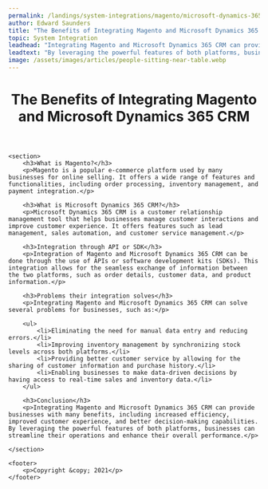 ```yaml
---
permalink: /landings/system-integrations/magento/microsoft-dynamics-365-crm
author: Edward Saunders
title: "The Benefits of Integrating Magento and Microsoft Dynamics 365 CRM"
topic: System Integration
leadhead: "Integrating Magento and Microsoft Dynamics 365 CRM can provide businesses with many benefits, including increased efficiency, improved customer experience, and better decision-making capabilities"
leadtext: "By leveraging the powerful features of both platforms, businesses can streamline their operations and enhance their overall performance."
image: /assets/images/articles/people-sitting-near-table.webp
---
```

<div class="arttext">	<header>
		<h1>The Benefits of Integrating Magento and Microsoft Dynamics 365 CRM</h1>
	</header>
	
	<section>
		<h3>What is Magento?</h3>
		<p>Magento is a popular e-commerce platform used by many businesses for online selling. It offers a wide range of features and functionalities, including order processing, inventory management, and payment integration.</p>

		<h3>What is Microsoft Dynamics 365 CRM?</h3>
		<p>Microsoft Dynamics 365 CRM is a customer relationship management tool that helps businesses manage customer interactions and improve customer experience. It offers features such as lead management, sales automation, and customer service management.</p>

		<h3>Integration through API or SDK</h3>
		<p>Integration of Magento and Microsoft Dynamics 365 CRM can be done through the use of APIs or software development kits (SDKs). This integration allows for the seamless exchange of information between the two platforms, such as order details, customer data, and product information.</p>
		
		<h3>Problems their integration solves</h3>
		<p>Integrating Magento and Microsoft Dynamics 365 CRM can solve several problems for businesses, such as:</p>
		
		<ul>
			<li>Eliminating the need for manual data entry and reducing errors.</li>
			<li>Improving inventory management by synchronizing stock levels across both platforms.</li>
			<li>Providing better customer service by allowing for the sharing of customer information and purchase history.</li>
			<li>Enabling businesses to make data-driven decisions by having access to real-time sales and inventory data.</li>
		</ul>

		<h3>Conclusion</h3>
		<p>Integrating Magento and Microsoft Dynamics 365 CRM can provide businesses with many benefits, including increased efficiency, improved customer experience, and better decision-making capabilities. By leveraging the powerful features of both platforms, businesses can streamline their operations and enhance their overall performance.</p>
	
	</section>

	<footer>
		<p>Copyright &copy; 2021</p>
	</footer>	
</div>